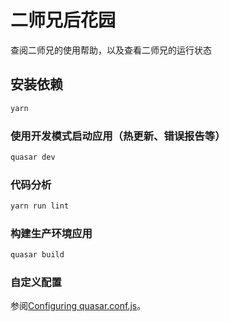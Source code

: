 # 二师兄后花园

查阅二师兄的使用帮助，以及查看二师兄的运行状态

## 安装依赖
```bash
yarn
```

### 使用开发模式启动应用（热更新、错误报告等）
```bash
quasar dev
```

### 代码分析
```bash
yarn run lint
```

### 构建生产环境应用
```bash
quasar build
```

### 自定义配置
参阅[Configuring quasar.conf.js](https://v2.quasar.dev/quasar-cli/quasar-conf-js)。
